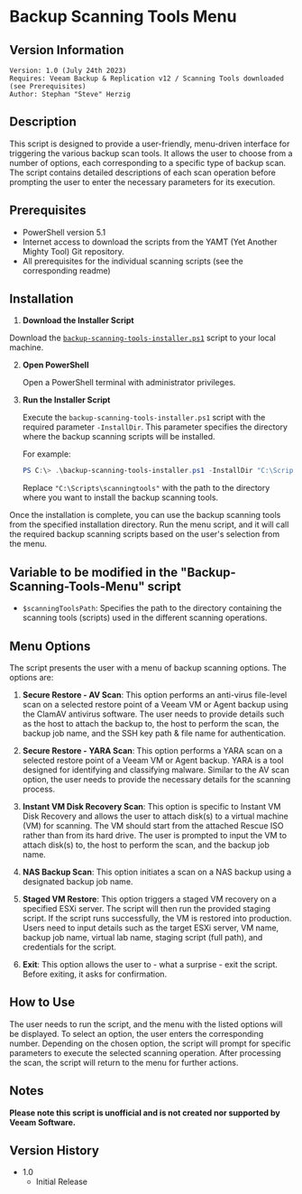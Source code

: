 # Backup Scanning Tools Menu

## Version Information
~~~~
Version: 1.0 (July 24th 2023)
Requires: Veeam Backup & Replication v12 / Scanning Tools downloaded (see Prerequisites)
Author: Stephan "Steve" Herzig
~~~~

## Description
This script is designed to provide a user-friendly, menu-driven interface for triggering the various backup scan tools. It allows the user to choose from a number of options, each corresponding to a specific type of backup scan. The script contains detailed descriptions of each scan operation before prompting the user to enter the necessary parameters for its execution.

## Prerequisites

- PowerShell version 5.1
- Internet access to download the scripts from the YAMT (Yet Another Mighty Tool) Git repository.
- All prerequisites for the individual scanning scripts (see the corresponding readme)

## Installation 
1. **Download the Installer Script**

Download the [`backup-scanning-tools-installer.ps1`](https://github.com/yetanothermightytool/powershell/blob/master/vbr/backup-scanning-tools/backup-scanning-tools-installer.ps1) script to your local machine.

2. **Open PowerShell**

   Open a PowerShell terminal with administrator privileges.

3. **Run the Installer Script**

   Execute the `backup-scanning-tools-installer.ps1` script with the required parameter `-InstallDir`. This parameter specifies the directory where the backup scanning scripts will be installed.

   For example:
   ```powershell
   PS C:\> .\backup-scanning-tools-installer.ps1 -InstallDir "C:\Scripts\scanningtools"
   ```

   Replace `"C:\Scripts\scanningtools"` with the path to the directory where you want to install the backup scanning tools.

Once the installation is complete, you can use the backup scanning tools from the specified installation directory. Run the menu script, and it will call the required backup scanning scripts based on the user's selection from the menu.


## Variable to be modified in the "Backup-Scanning-Tools-Menu" script

- `$scanningToolsPath`: Specifies the path to the directory containing the scanning tools (scripts) used in the different scanning operations.

## Menu Options

The script presents the user with a menu of backup scanning options. The options are:

1. **Secure Restore - AV Scan**: This option performs an anti-virus file-level scan on a selected restore point of a Veeam VM or Agent backup using the ClamAV antivirus software. The user needs to provide details such as the host to attach the backup to, the host to perform the scan, the backup job name, and the SSH key path & file name for authentication.

2. **Secure Restore - YARA Scan**: This option performs a YARA scan on a selected restore point of a Veeam VM or Agent backup. YARA is a tool designed for identifying and classifying malware. Similar to the AV scan option, the user needs to provide the necessary details for the scanning process.

3. **Instant VM Disk Recovery Scan**: This option is specific to Instant VM Disk Recovery and allows the user to attach disk(s) to a virtual machine (VM) for scanning. The VM should start from the attached Rescue ISO rather than from its hard drive. The user is prompted to input the VM to attach disk(s) to, the host to perform the scan, and the backup job name.

4. **NAS Backup Scan**: This option initiates a scan on a NAS backup using a designated backup job name.

5. **Staged VM Restore**: This option triggers a staged VM recovery on a specified ESXi server. The script will then run the provided staging script. If the script runs successfully, the VM is restored into production. Users need to input details such as the target ESXi server, VM name, backup job name, virtual lab name, staging script (full path), and credentials for the script.

6. **Exit**: This option allows the user to - what a surprise - exit the script. Before exiting, it asks for confirmation.

## How to Use

The user needs to run the script, and the menu with the listed options will be displayed. To select an option, the user enters the corresponding number. Depending on the chosen option, the script will prompt for specific parameters to execute the selected scanning operation. After processing the scan, the script will return to the menu for further actions.

## Notes

**Please note this script is unofficial and is not created nor supported by Veeam Software.**

## Version History

* 1.0
    * Initial Release
